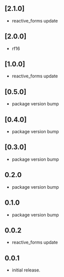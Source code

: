 ## [2.1.0]

- reactive_forms update

## [2.0.0]

- rf16

## [1.0.0]

- reactive_forms update

## [0.5.0]

- package version bump

## [0.4.0]

- package version bump

## [0.3.0]

- package version bump

## 0.2.0

- package version bump

## 0.1.0

- package version bump

## 0.0.2

- reactive_forms update

## 0.0.1

- initial release.
